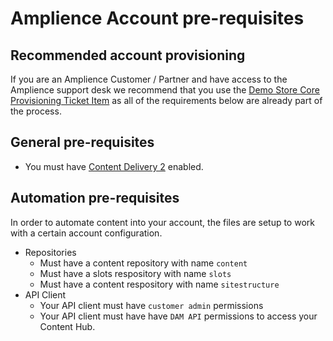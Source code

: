 # Amplience Account pre-requisites

## Recommended account provisioning
If you are an Amplience Customer / Partner and have access to the Amplience support desk we recommend that you use the [Demo Store Core Provisioning Ticket Item](https://support.amplience.com/support/catalog/items/118) as all of the requirements below are already part of the process.

## General pre-requisites
* You must have [Content Delivery 2](https://amplience.com/docs/development/contentdelivery/readme.html) enabled.

## Automation pre-requisites
In order to automate content into your account, the files are setup to work with a certain account configuration.

* Repositories
    * Must have a content repository with name `content`
    * Must have a slots respository with name `slots`
    * Must have a content respository with name `sitestructure`
* API Client
    * Your API client must have `customer admin` permissions
    * Your API client must have have `DAM API` permissions to access your Content Hub.
